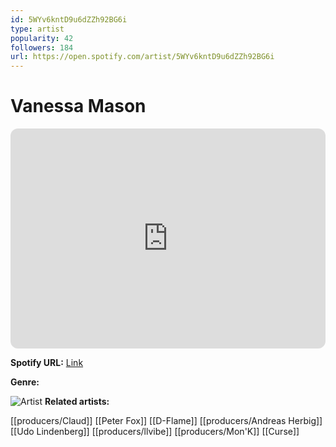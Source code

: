 ```yaml
---
id: 5WYv6kntD9u6dZZh92BG6i
type: artist
popularity: 42
followers: 184
url: https://open.spotify.com/artist/5WYv6kntD9u6dZZh92BG6i
---
```

# Vanessa Mason

<iframe style="border-radius:12px" src="https://open.spotify.com/embed/artist/5WYv6kntD9u6dZZh92BG6i" width="100%" height="352" frameBorder="0" allowfullscreen="" allow="autoplay; clipboard-write; encrypted-media; fullscreen; picture-in-picture" loading="lazy"></iframe>

**Spotify URL:** [Link](https://open.spotify.com/artist/5WYv6kntD9u6dZZh92BG6i)

**Genre:** 

![Artist](https://i.scdn.co/image/ab67616d0000b2738e18511c1511d999c352002c)
**Related artists:**

[[producers/Claud]]
[[Peter Fox]]
[[D-Flame]]
[[producers/Andreas Herbig]]
[[Udo Lindenberg]]
[[producers/llvibe]]
[[producers/Mon'K]]
[[Curse]]
